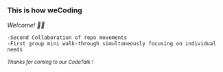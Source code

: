 ### This is how weCoding


_Welcome! 🙌🏽_

    -Second Collaboration of repo movements
    -First group mini walk-through simultaneously focusing on individual needs
    
    
   _<sub>Thanks for coming to our CodeTalk !</sub>_
